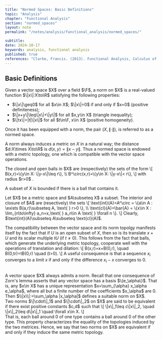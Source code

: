 ```yaml
---
title: "Normed Spaces: Basic Definitions"
topic: "Analysis"
chapter: "Functional Analysis"
section: "normed_spaces"
layout: note
permalink: "/notes/analysis/functional_analysis/normed_spaces/"

subtitle: 
date: 2024-10-17
keywords: analysis, functional analysis
published: true
references: "Clarke, Francis. (2013). Functional Analysis, Calculus of Variations and Optimal Control."
---
```


## Basic Definitions

<div class='definition' name='Normed Space'>
Given a vector space $X$ over a field $\F$, a norm on $X$ is a real-valued function $\|x\|:X\to\R$ satisfying the following properties:
<ul>
    <li>$\|x\|\geq0$ for all $x\in X$; $\|x\|=0$ if and only if $x=0$  (positive definiteness);</li>
    <li>$\|x+y\|\leq\|x\|+\|y\|$ for all $x,y\in X$  (triangle inequality);</li>
    <li>$\|tx\|=|t|\|x\|$ for all $t\in\F, x\in X$  (positive homogeneity). </li>
</ul>

Once it has been equipped with a norm, the pair $(X,\|\cdot\|),$ is referred to as a normed space. 
</div>

A norm always induces a metric on $X$ in a natural way; the distance $d:X\times X\to\R$ is $d(x,y)=\|x-y\|$. Thus a normed space is endowed with a metric topology, one which is compatible with the vector space operations. 

<div class='definition' name='Closed and open balls'>
The closed and open balls in $X$ are (respectively) the sets of the form
\[
B(x,r)=\{y\in X: \|y-x\|\leq r\}, \\
B^\circ(x,r)=\{y\in X: \|y-x\|< r\},
\]
with radius $r>0$ . 
</div>

A subset of $X$ is bounded if there is a ball that contains it. 

<div class='definition' name='Interior and closure of a set'>
Let $X$ be a metric space and $A\subseteq X$ a subset. The interior and closure of $A$ are (resectively) the sets
\[
\text{int}(A)=A^\circ = \{a\in A : \exists B(a,r)\subseteq A, \text{ } r>0 \}, \\
\text{cl}(A)=\bar{A} = \{x\in X : \lim_{n\to\infty} a_n=x,\text{ } a_n\in A \text{ } \forall n \}. 
\]
Clearly, $\text{int}(A)\subseteq A\subseteq \text{cl}(A)$. 
</div>

The compatibility between the vector space and its norm topolgy manifests itself by the fact that if $U$ is an open subset of $X$, then so is its translate $x+U$ and its scalar multiple $tU$ (if $t\neq 0$). This follows from the fact that balls, which generate the underlying metric topology, cooperate well with the operations of translation and dilation:
\\[
B(x,r)=x+B(0,r), \\quad B(0,tr)=tB(0,r) \\quad (t>0). 
\\]
A useful consequence is that a sequence $x_i$ converges to a limit $x$ if and only if the difference $x_i-x$ converges to 0. 

<br>
A vector space $X$ always admits a norm. Recall that one consequence of Zorn's lemma asserts that any vector space has a basis $\{e_\alpha\}$. That is, any $x\in X$ has a unique representation $x=\sum_{\alpha} x_\alpha e_\alpha$, where all but a finite number of the coefficients $x_\alpha$ are 0. Then $\\|x\\|:=\sum_\alpha |x_\alpha|$ defines a suitable norm on $X$. 

<div class='definition' name='Equivalent norms'>
Two norms $\|\cdot\|_1$ and $\|\cdot\|_2$ on $X$ are said to be equivalent if there exist positive constants $c,d$ such that
\[
\|x\|_1\leq c\|x\|_2, \quad \|x\|_2\leq d\|x\|_1 \quad \forall x\in X.
\]
</div>
That is, each ball around 0 of one type contains a ball around 0 of the other type. This property characterizes the equality of the topologies induced by the two metrices. Hence, we say that two norms on $X$ are equivalent if and only if they induce the same metric topology. 